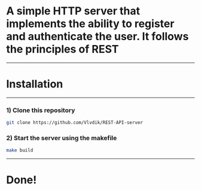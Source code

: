 # **A simple HTTP server that implements the ability to register and authenticate the user. It follows the principles of REST**

---
# **Installation**

---
### 1) Clone this repository
```bash
git clone https://github.com/Vlvdik/REST-API-server
```
### 2) Start the server using the **makefile**
```bash
make build
```
---
# **Done!**
